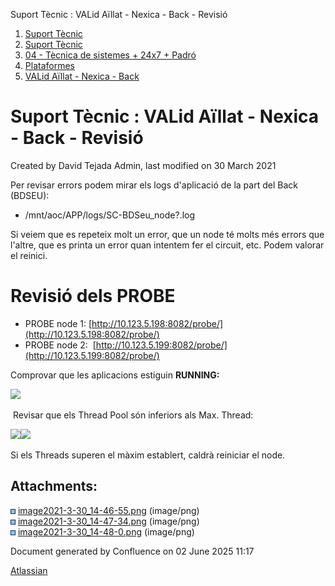 Suport Tècnic : VALid Aïllat - Nexica - Back - Revisió  

1.  [Suport Tècnic](index.html)
2.  [Suport Tècnic](13893782.html)
3.  [04 - Tècnica de sistemes + 24x7 + Padró](26313202.html)
4.  [Plataformes](Plataformes_41520520.html)
5.  [VALid Aïllat - Nexica - Back](41522231.html)

Suport Tècnic : VALid Aïllat - Nexica - Back - Revisió
======================================================

Created by David Tejada Admin, last modified on 30 March 2021

Per revisar errors podem mirar els logs d'aplicació de la part del Back (BDSEU):

*   /mnt/aoc/APP/logs/SC-BDSeu\_node?.log

Si veiem que es repeteix molt un error, que un node té molts més errors que l'altre, que es printa un error quan intentem fer el circuit, etc. Podem valorar el reinici.

Revisió dels PROBE
==================

*   PROBE node 1: [http://10.123.5.198:8082/probe/](http://10.123.5.198:8082/probe/)
*   PROBE node 2:  [http://10.123.5.199:8082/probe/](http://10.123.5.199:8082/probe/)

Comprovar que les aplicacions estiguin **RUNNING:**

**![](attachments/41522235/41522247.png)**

 Revisar que els Thread Pool són inferiors als Max. Thread:

**![](attachments/41522235/41522248.png)![](attachments/41522235/41522249.png)**

Si els Threads superen el màxim establert, caldrà reiniciar el node.

  

  

  

Attachments:
------------

![](images/icons/bullet_blue.gif) [image2021-3-30\_14-46-55.png](attachments/41522235/41522247.png) (image/png)  
![](images/icons/bullet_blue.gif) [image2021-3-30\_14-47-34.png](attachments/41522235/41522248.png) (image/png)  
![](images/icons/bullet_blue.gif) [image2021-3-30\_14-48-0.png](attachments/41522235/41522249.png) (image/png)  

Document generated by Confluence on 02 June 2025 11:17

[Atlassian](http://www.atlassian.com/)
